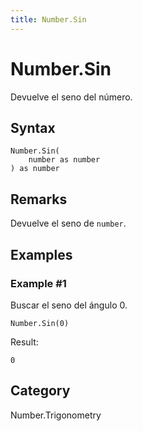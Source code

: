 ```yaml
---
title: Number.Sin
---
```


# Number.Sin


Devuelve el seno del número.


## Syntax

```powerquery
Number.Sin(
    number as number
) as number
```


## Remarks

Devuelve el seno de <code>number</code>.


## Examples

### Example #1 
Buscar el seno del ángulo 0.
```powerquery
Number.Sin(0)
```

Result: 
```powerquery
0
```




## Category
Number.Trigonometry
